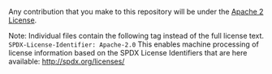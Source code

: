 Any contribution that you make to this repository will be under the [Apache 2 License](https://github.com/ros2-for-arm/ros2/blob/master/LICENSE).

Note:
Individual files contain the following tag instead of the full license text.
`SPDX-License-Identifier: Apache-2.0`
This enables machine processing of license information based on the SPDX
License Identifiers that are here available: http://spdx.org/licenses/
